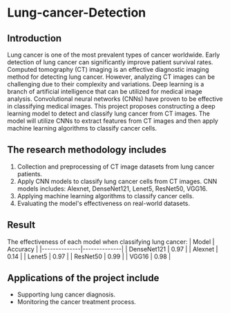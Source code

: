 # Lung-cancer-Detection
## Introduction
Lung cancer is one of the most prevalent types of cancer worldwide. Early detection of lung cancer can significantly improve patient survival rates. Computed tomography (CT) imaging is an effective diagnostic imaging method for detecting lung cancer. However, analyzing CT images can be challenging due to their complexity and variations.
Deep learning is a branch of artificial intelligence that can be utilized for medical image analysis. Convolutional neural networks (CNNs) have proven to be effective in classifying medical images.
This project proposes constructing a deep learning model to detect and classify lung cancer from CT images. The model will utilize CNNs to extract features from CT images and then apply machine learning algorithms to classify cancer cells.

## The research methodology includes
1. Collection and preprocessing of CT image datasets from lung cancer patients.
2. Apply CNN models to classify lung cancer cells from CT images. CNN models includes: Alexnet, DenseNet121, Lenet5, ResNet50, VGG16.
3. Applying machine learning algorithms to classify cancer cells.
4. Evaluating the model's effectiveness on real-world datasets.

## Result
The effectiveness of each model when classifying lung cancer:
| Model        | Accuracy  |
|--------------|--------------|
| DenseNet121  | 0.97         |
| Alexnet      | 0.14         |
| Lenet5       | 0.97         |
| ResNet50     | 0.99         |
| VGG16        | 0.98         |


## Applications of the project include
* Supporting lung cancer diagnosis.
* Monitoring the cancer treatment process.

